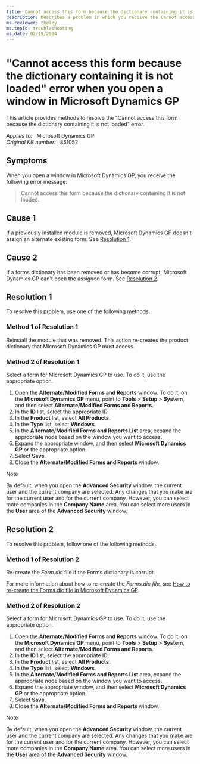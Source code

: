 ```yaml
---
title: Cannot access this form because the dictionary containing it is not loaded error when you open a window in Microsoft Dynamics GP 
description: Describes a problem in which you receive the Cannot access this form because the dictionary containing it is not loaded error when you open a window in Microsoft Dynamics GP. A resolution is provided.
ms.reviewer: theley
ms.topic: troubleshooting
ms.date: 02/19/2024
---
```

# "Cannot access this form because the dictionary containing it is not loaded" error when you open a window in Microsoft Dynamics GP

This article provides methods to resolve the "Cannot access this form because the dictionary containing it is not loaded" error.

_Applies to:_ &nbsp; Microsoft Dynamics GP  
_Original KB number:_ &nbsp; 851052

## Symptoms

When you open a window in Microsoft Dynamics GP, you receive the following error message:

> Cannot access this form because the dictionary containing it is not loaded.

## Cause 1

If a previously installed module is removed, Microsoft Dynamics GP doesn't assign an alternate existing form. See [Resolution 1](#resolution-1).

## Cause 2

If a forms dictionary has been removed or has become corrupt, Microsoft Dynamics GP can't open the assigned form. See [Resolution 2](#resolution-2).

## Resolution 1

To resolve this problem, use one of the following methods.

### Method 1 of Resolution 1

Reinstall the module that was removed. This action re-creates the product dictionary that Microsoft Dynamics GP must access.

### Method 2 of Resolution 1

Select a form for Microsoft Dynamics GP to use. To do it, use the appropriate option.

1. Open the **Alternate/Modified Forms and Reports** window. To do it, on the **Microsoft Dynamics GP** menu, point to **Tools** > **Setup** > **System**, and then select **Alternate/Modified Forms and Reports**.
2. In the **ID** list, select the appropriate ID.
3. In the **Product** list, select **All Products**.
4. In the **Type** list, select **Windows**.
5. In the **Alternate/Modified Forms and Reports List** area, expand the appropriate node based on the window you want to access.
6. Expand the appropriate window, and then select **Microsoft Dynamics GP** or the appropriate option.
7. Select **Save**.
8. Close the **Alternate/Modified Forms and Reports** window.

> [!NOTE]
> By default, when you open the **Advanced Security** window, the current user and the current company are selected. Any changes that you make are for the current user and for the current company. However, you can select more companies in the **Company Name** area. You can select more users in the **User** area of the **Advanced Security** window.

## Resolution 2

To resolve this problem, follow one of the following methods.

### Method 1 of Resolution 2

Re-create the _Form.dic_ file if the Forms dictionary is corrupt.

For more information about how to re-create the _Forms.dic file_, see [How to re-create the Forms.dic file in Microsoft Dynamics GP](re-create-the-forms-dot-dic-file.md).

### Method 2 of Resolution 2

Select a form for Microsoft Dynamics GP to use. To do it, use the appropriate option.

1. Open the **Alternate/Modified Forms and Reports** window. To do it, on the **Microsoft Dynamics GP** menu, point to **Tools** > **Setup** > **System**, and then select **Alternate/Modified Forms and Reports**.
2. In the **ID** list, select the appropriate ID.
3. In the **Product** list, select **All Products**.
4. In the **Type** list, select **Windows**.
5. In the **Alternate/Modified Forms and Reports List** area, expand the appropriate node based on the window you want to access.
6. Expand the appropriate window, and then select **Microsoft Dynamics GP** or the appropriate option.
7. Select **Save**.
8. Close the **Alternate/Modified Forms and Reports** window.

> [!NOTE]
> By default, when you open the **Advanced Security** window, the current user and the current company are selected. Any changes that you make are for the current user and for the current company. However, you can select more companies in the **Company Name** area. You can select more users in the **User** area of the **Advanced Security** window.
